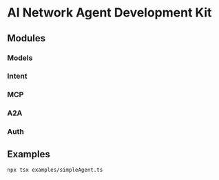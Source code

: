 # AI Network Agent Development Kit

## Modules
### Models
### Intent
### MCP
### A2A
### Auth

## Examples
```bash
npx tsx examples/simpleAgent.ts
```